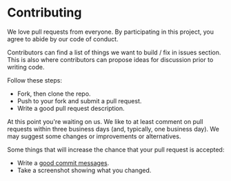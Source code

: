 # Contributing

We love pull requests from everyone. By participating in this project, you
agree to abide by our code of conduct.

Contributors can find a list of things we want to build / fix in issues section.
This is also where contributors can propose ideas for discussion prior to writing code.

Follow these steps:
- Fork, then clone the repo.
- Push to your fork and submit a pull request.
- Write a good pull request description.

At this point you're waiting on us. We like to at least comment on pull requests
within three business days (and, typically, one business day). We may suggest
some changes or improvements or alternatives.  

Some things that will increase the chance that your pull request is accepted:

- Write a [good commit messages][commit].
- Take a screenshot showing what you changed.

[commit]: http://tbaggery.com/2008/04/19/a-note-about-git-commit-messages.html
